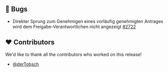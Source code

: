 ## 🐞 Bugs

- Direkter Sprung zum Genehmigen eines vorläufig genehmigten Antrages wird dem Freigabe-Verantwortlichen nicht angezeigt [#2722](https://github.com/urlaubsverwaltung/urlaubsverwaltung/issues/2722)

## ❤️ Contributors

We'd like to thank all the contributors who worked on this release!

- [@derTobsch](https://github.com/derTobsch)
